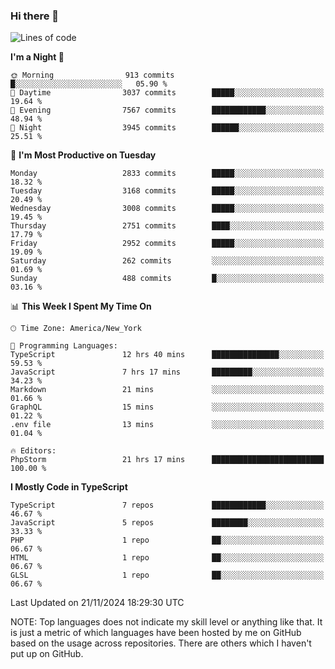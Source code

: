 ### Hi there 👋

<!--
**LynxJinxxy/LynxJinxxy** is a ✨ _special_ ✨ repository because its `README.md` (this file) appears on your GitHub profile.

Here are some ideas to get you started:

- 🔭 I’m currently working on ...
- 🌱 I’m currently learning ...
- 👯 I’m looking to collaborate on ...
- 🤔 I’m looking for help with ...
- 💬 Ask me about ...
- 📫 How to reach me: ...
- 😄 Pronouns: ...
- ⚡ Fun fact: ...
-->

<!--START_SECTION:waka-->
![Lines of code](https://img.shields.io/badge/From%20Hello%20World%20I%27ve%20Written-32.2%20million%20lines%20of%20code-blue)

**I'm a Night 🦉** 

```text
🌞 Morning                913 commits         █░░░░░░░░░░░░░░░░░░░░░░░░   05.90 % 
🌆 Daytime                3037 commits        █████░░░░░░░░░░░░░░░░░░░░   19.64 % 
🌃 Evening                7567 commits        ████████████░░░░░░░░░░░░░   48.94 % 
🌙 Night                  3945 commits        ██████░░░░░░░░░░░░░░░░░░░   25.51 % 
```
📅 **I'm Most Productive on Tuesday** 

```text
Monday                   2833 commits        █████░░░░░░░░░░░░░░░░░░░░   18.32 % 
Tuesday                  3168 commits        █████░░░░░░░░░░░░░░░░░░░░   20.49 % 
Wednesday                3008 commits        █████░░░░░░░░░░░░░░░░░░░░   19.45 % 
Thursday                 2751 commits        ████░░░░░░░░░░░░░░░░░░░░░   17.79 % 
Friday                   2952 commits        █████░░░░░░░░░░░░░░░░░░░░   19.09 % 
Saturday                 262 commits         ░░░░░░░░░░░░░░░░░░░░░░░░░   01.69 % 
Sunday                   488 commits         █░░░░░░░░░░░░░░░░░░░░░░░░   03.16 % 
```


📊 **This Week I Spent My Time On** 

```text
🕑︎ Time Zone: America/New_York

💬 Programming Languages: 
TypeScript               12 hrs 40 mins      ███████████████░░░░░░░░░░   59.53 % 
JavaScript               7 hrs 17 mins       █████████░░░░░░░░░░░░░░░░   34.23 % 
Markdown                 21 mins             ░░░░░░░░░░░░░░░░░░░░░░░░░   01.66 % 
GraphQL                  15 mins             ░░░░░░░░░░░░░░░░░░░░░░░░░   01.22 % 
.env file                13 mins             ░░░░░░░░░░░░░░░░░░░░░░░░░   01.04 % 

🔥 Editors: 
PhpStorm                 21 hrs 17 mins      █████████████████████████   100.00 % 
```

**I Mostly Code in TypeScript** 

```text
TypeScript               7 repos             ████████████░░░░░░░░░░░░░   46.67 % 
JavaScript               5 repos             ████████░░░░░░░░░░░░░░░░░   33.33 % 
PHP                      1 repo              ██░░░░░░░░░░░░░░░░░░░░░░░   06.67 % 
HTML                     1 repo              ██░░░░░░░░░░░░░░░░░░░░░░░   06.67 % 
GLSL                     1 repo              ██░░░░░░░░░░░░░░░░░░░░░░░   06.67 % 
```




 Last Updated on 21/11/2024 18:29:30 UTC
<!--END_SECTION:waka-->
NOTE: Top languages does not indicate my skill level or anything like that. It is just a metric of which languages have been hosted by me on GitHub based on the usage across repositories. There are others which I haven't put up on GitHub.

